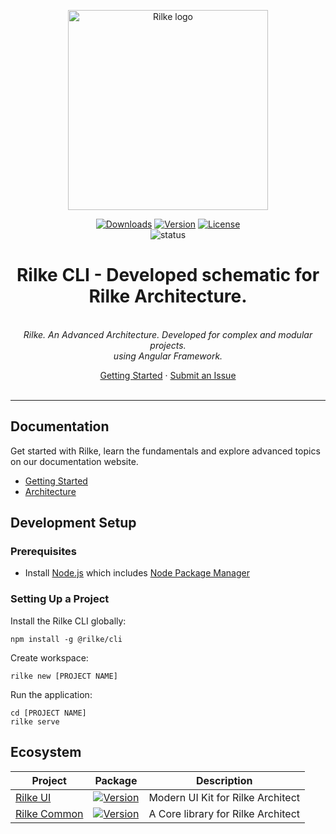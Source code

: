 <p align="center"><a href="https://rilke.ist" target="_blank" rel="noopener noreferrer"><img width="320" src="https://rilke.ist/assets/logo/logo-stroked.png" alt="Rilke logo"></a></p>
<p align="center">
	<a href="https://npmcharts.com/compare/@rilke/cli?minimal=true"><img src="https://img.shields.io/npm/dm/@rilke/cli.svg?sanitize=true" alt="Downloads"></a>
	<a href="https://www.npmjs.com/package/@rilke/cli"><img src="https://img.shields.io/npm/v/@rilke/cli.svg?sanitize=true" alt="Version"></a>
	<a href="https://www.npmjs.com/package/@rilke/cli"><img src="https://img.shields.io/npm/l/@rilke/cli.svg?sanitize=true" alt="License"></a>
	<br>
	<img src="https://github.com/kantist/rilke-cli/actions/workflows/npm-publish.yml/badge.svg" alt="status">
</p>
<h1 align="center">Rilke CLI - Developed schematic for Rilke Architecture.</h1>
<p align="center">
	<br>
	<i>Rilke. An Advanced Architecture. Developed for complex and modular projects.
	<br> using Angular Framework.</i>
	<br>
</p>
<p align="center">
	<a href="https://rilke.ist/cli/">Getting Started</a>
	·
	<a href="https://github.com/kantist/rilke-cli/issues">Submit an Issue</a>
	<br>
	<br>
</p>

<hr>

## Documentation

Get started with Rilke, learn the fundamentals and explore advanced topics on our documentation website.

-   [Getting Started][quickstart]
-   [Architecture][architecture]

## Development Setup

### Prerequisites

-   Install [Node.js] which includes [Node Package Manager][npm]

### Setting Up a Project

Install the Rilke CLI globally:

```
npm install -g @rilke/cli
```

Create workspace:

```
rilke new [PROJECT NAME]
```

Run the application:

```
cd [PROJECT NAME]
rilke serve
```

## Ecosystem

| Project                                                     | Package                                                                                                                                      | Description                        |
| ----------------------------------------------------------- | -------------------------------------------------------------------------------------------------------------------------------------------- | ---------------------------------- |
| <a href="https://github.com/kantist/rilke">Rilke UI</a>     | <a href="https://npmjs.com/package/@rilke/ui"><img src="https://img.shields.io/npm/v/@rilke/ui.svg?sanitize=true" alt="Version"></a>         | Modern UI Kit for Rilke Architect  |
| <a href="https://github.com/kantist/rilke">Rilke Common</a> | <a href="https://npmjs.com/package/@rilke/common"><img src="https://img.shields.io/npm/v/@rilke/common.svg?sanitize=true" alt="Version"></a> | A Core library for Rilke Architect |

[quickstart]: https://rilke.ist/cli/
[architecture]: https://rilke.ist/architecture/
[node.js]: https://nodejs.org/
[npm]: https://www.npmjs.com/get-npm
[angular]: https://angular.io/cli
